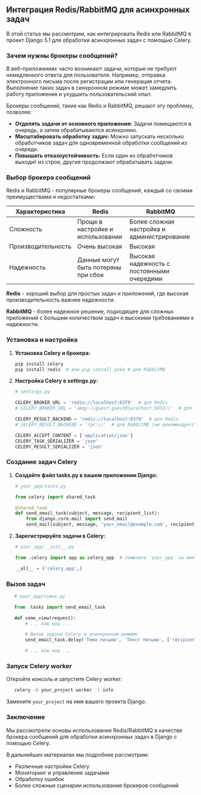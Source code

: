 ## Интеграция Redis/RabbitMQ для асинхронных задач

В этой статье мы рассмотрим, как интегрировать Redis или RabbitMQ в проект Django 5.1 для обработки асинхронных задач с помощью Celery.

### Зачем нужны брокеры сообщений?

В веб-приложениях часто возникают задачи, которые не требуют немедленного ответа для пользователя. Например, отправка электронного письма после регистрации или генерация отчета. Выполнение таких задач в синхронном режиме может замедлить работу приложения и ухудшить пользовательский опыт.

Брокеры сообщений, такие как Redis и RabbitMQ, решают эту проблему, позволяя:

* **Отделять задачи от основного приложения:**  Задачи помещаются в очередь, а затем обрабатываются асинхронно.
* **Масштабировать обработку задач:**  Можно запускать несколько обработчиков задач для одновременной обработки сообщений из очереди.
* **Повышать отказоустойчивость:**  Если один из обработчиков выходит из строя, другие продолжают обрабатывать задачи.

### Выбор брокера сообщений

Redis и RabbitMQ - популярные брокеры сообщений, каждый со своими преимуществами и недостатками:

| Характеристика | Redis                                       | RabbitMQ                                 |
|-----------------|---------------------------------------------|-------------------------------------------|
| Сложность        | Проще в настройке и использовании         | Более сложная настройка и администрирование |
| Производительность | Очень высокая                               | Высокая                                      |
| Надежность        | Данные могут быть потеряны при сбое       | Высокая надежность с постоянными очередями   |

**Redis** - хороший выбор для простых задач и приложений, где высокая производительность важнее надежности. 

**RabbitMQ** - более надежное решение, подходящее для сложных приложений с большим количеством задач и высокими требованиями к надежности.

### Установка и настройка

1. **Установка Celery и брокера:**

   ```bash
   pip install celery
   pip install redis  # или pip install pika # для RabbitMQ
   ```

2. **Настройка Celery в settings.py:**

   ```python
   # settings.py

   CELERY_BROKER_URL = 'redis://localhost:6379'  # для Redis
   # CELERY_BROKER_URL = 'amqp://guest:guest@localhost:5672//'  # для RabbitMQ

   CELERY_RESULT_BACKEND = 'redis://localhost:6379'  # для Redis
   # CELERY_RESULT_BACKEND = 'rpc://'  # для RabbitMQ (не рекомендуется для production)

   CELERY_ACCEPT_CONTENT = ['application/json']
   CELERY_TASK_SERIALIZER = 'json'
   CELERY_RESULT_SERIALIZER = 'json'
   ```

### Создание задач Celery

1. **Создайте файл tasks.py в вашем приложении Django:**

   ```python
   # your_app/tasks.py

   from celery import shared_task

   @shared_task
   def send_email_task(subject, message, recipient_list):
       from django.core.mail import send_mail
       send_mail(subject, message, 'your_email@example.com', recipient_list)
   ```

2. **Зарегистрируйте задачи в Celery:**

   ```python
   # your_app/__init__.py

   from .celery import app as celery_app  # Замените 'your_app' на имя вашего приложения

   __all__ = ('celery_app',)
   ```

### Вызов задач

```python
   # your_app/views.py

   from .tasks import send_email_task

   def some_view(request):
       # ... ваш код ...

       # Вызов задачи Celery в асинхронном режиме
       send_email_task.delay('Тема письма', 'Текст письма', ['recipient@example.com'])

       # ... ваш код ...
```

### Запуск Celery worker

Откройте консоль и запустите Celery worker:

```bash
   celery -A your_project worker -l info
```

Замените `your_project` на имя вашего проекта Django.

### Заключение

Мы рассмотрели основы использования Redis/RabbitMQ в качестве брокера сообщений для обработки асинхронных задач в Django с помощью Celery. 

В дальнейших материалах мы подробнее рассмотрим:

* Различные настройки Celery
* Мониторинг и управление задачами
* Обработку ошибок
* Более сложные сценарии использования брокеров сообщений

